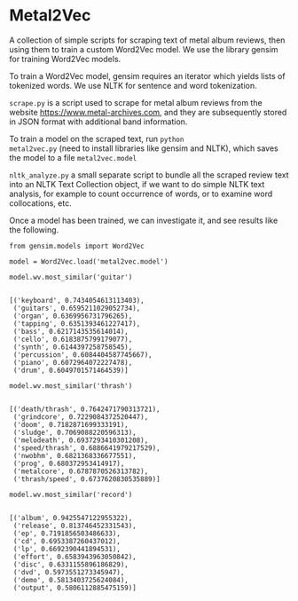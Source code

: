 # Metal2Vec

A collection of simple scripts for scraping text of metal album reviews, then using them to train a custom Word2Vec model.  We use the library gensim for training Word2Vec models.

To train a Word2Vec model, gensim requires an iterator which yields lists of tokenized words. We use NLTK for sentence and word tokenization.

<code>scrape.py</code> is a script used to scrape for metal album reviews from the website https://www.metal-archives.com, and they are subsequently stored in JSON format with additional band information.


To train a model on the scraped text, run <code>python metal2vec.py</code> (need to install libraries like gensim and NLTK), which saves the model to a file <code>metal2vec.model</code>

<code>nltk_analyze.py</code> a small separate script to bundle all the scraped review text into an NLTK Text Collection object, if we want to do simple NLTK text analysis, for example to count occurrence of words, or to examine word collocations, etc.

Once a model has been trained, we can investigate it, and see results like the following.

<code>from gensim.models import Word2Vec</code>  

<code>model = Word2Vec.load('metal2vec.model')</code>

<code>model.wv.most_similar('guitar')</code>  

<code>
[('keyboard', 0.7434054613113403),
 ('guitars', 0.6595211029052734),  
 ('organ', 0.6369956731796265),  
 ('tapping', 0.6351393461227417),  
 ('bass', 0.6217143535614014), 
 ('cello', 0.6183875799179077),  
 ('synth', 0.6144397258758545),  
 ('percussion', 0.6084404587745667),  
 ('piano', 0.6072964072227478),  
 ('drum', 0.6049701571464539)]
</code>

<code>model.wv.most_similar('thrash')</code>

<code>
[('death/thrash', 0.7642471790313721),
 ('grindcore', 0.7229084372520447),
 ('doom', 0.7182871699333191),
 ('sludge', 0.7069088220596313),
 ('melodeath', 0.6937293410301208),
 ('speed/thrash', 0.6886641979217529),
 ('nwobhm', 0.6821368336677551),
 ('prog', 0.680372953414917),
 ('metalcore', 0.6787870526313782),
 ('thrash/speed', 0.6737620830535889)]
</code>

<code>model.wv.most_similar('record')</code>

<code>
[('album', 0.9425547122955322),
 ('release', 0.813746452331543),
 ('ep', 0.7191856503486633),
 ('cd', 0.6953387260437012),
 ('lp', 0.6692390441894531),
 ('effort', 0.6583943963050842),
 ('disc', 0.6331155896186829),
 ('dvd', 0.5973551273345947),
 ('demo', 0.5813403725624084),
 ('output', 0.5806112885475159)]
</code>